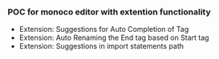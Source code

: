 ### POC for monoco editor with extention functionality

- Extension: Suggestions for Auto Completion of Tag
- Extension:  Auto Renaming the End tag based on Start tag
- Extension:  Suggestions in import statements path